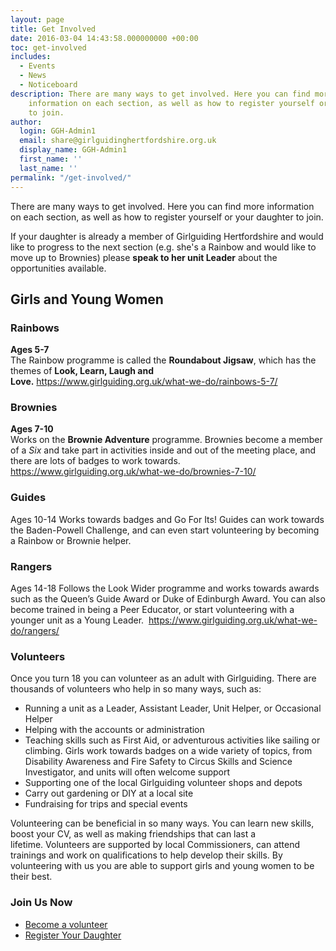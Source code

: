 ```yaml
---
layout: page
title: Get Involved
date: 2016-03-04 14:43:58.000000000 +00:00
toc: get-involved
includes:
  - Events
  - News
  - Noticeboard
description: There are many ways to get involved. Here you can find more
    information on each section, as well as how to register yourself or your daughter
    to join.
author:
  login: GGH-Admin1
  email: share@girlguidinghertfordshire.org.uk
  display_name: GGH-Admin1
  first_name: ''
  last_name: ''
permalink: "/get-involved/"
---
```

<p class="lead">There are many ways to get involved. Here you can
    find more information on each section, as well as how to register yourself or
    your daughter to join.</p>

If your daughter is already a member of Girlguiding Hertfordshire and would like to progress to the next section (e.g. she's a Rainbow and would like to move up to Brownies) please <strong>speak to her unit Leader</strong> about the opportunities available.

## Girls and Young Women
### Rainbows
**Ages 5-7**  
The Rainbow programme is called the **Roundabout Jigsaw**, which has the themes of **Look, Learn, Laugh and Love.** <a href="https://www.girlguiding.org.uk/what-we-do/rainbows-5-7/" target="_blank" rel="noopener">https://www.girlguiding.org.uk/what-we-do/rainbows-5-7/</a>

### Brownies
**Ages 7-10**  
Works on the **Brownie Adventure** programme. Brownies become a member of a _Six_ and take part in activities inside and out of the meeting place, and there are lots of badges to work towards. <a href="https://www.girlguiding.org.uk/what-we-do/brownies-7-10/" target="_blank" rel="noopener">https://www.girlguiding.org.uk/what-we-do/brownies-7-10/</a>

### Guides
Ages 10-14 Works towards badges and Go For Its! Guides can work towards the Baden-Powell Challenge, and can even start volunteering by becoming a Rainbow or Brownie helper.

### Rangers
Ages 14-18 Follows the Look Wider programme and works towards awards such as the Queen’s Guide Award or Duke of Edinburgh Award. You can also become trained in being a Peer Educator, or start volunteering with a younger unit as a Young Leader.  <a href="https://www.girlguiding.org.uk/what-we-do/rangers/" target="_blank" rel="noopener">https://www.girlguiding.org.uk/what-we-do/rangers/</a>
  
### Volunteers
Once you turn 18 you can volunteer as an adult with Girlguiding. There are thousands of volunteers who help in so many ways, such as: 

- Running a unit as a Leader, Assistant Leader, Unit Helper, or Occasional Helper 
- Helping with the accounts or administration 
- Teaching skills such as First Aid, or adventurous activities like sailing or climbing. Girls work towards badges on a wide variety of topics, from Disability Awareness and Fire Safety to Circus Skills and Science Investigator, and units will often welcome support 
- Supporting one of the local Girlguiding volunteer shops and depots 
- Carry out gardening or DIY at a local site 
- Fundraising for trips and special events 

Volunteering can be beneficial in so many ways. You can learn new skills, boost your CV, as well as making friendships that can last a lifetime. Volunteers are supported by local Commissioners, can attend trainings and work on qualifications to help develop their skills. By volunteering with us you are able to support girls and young women to be their best.

<div class="join-now">
<h3>Join Us Now</h3>
<ul>
<li><a href="https://www.girlguiding.org.uk/get-involved/become-a-volunteer/register-your-interest/" target="_blank" class="btn btn-pink"><span>Become a volunteer</span></a></li>
<li><a href="https://www.girlguiding.org.uk/information-for-parents/register-your-daughter/" target="_blank" class="btn btn-pink"><span>Register Your Daughter</span></a></li>
</ul>
</div>